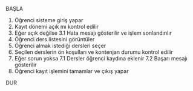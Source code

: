 BAŞLA

1. Öğrenci sisteme giriş yapar
2. Kayıt dönemi açık mı kontrol edilir
3. Eğer açık değilse
    3.1 Hata mesajı gösterilir ve işlem sonlandırılır
4. Öğrenci ders listesini görüntüler
5. Öğrenci almak istediği dersleri seçer
6. Seçilen derslerin ön koşulları ve kontenjan durumu kontrol edilir
7. Eğer sorun yoksa
    7.1 Dersler öğrenci kaydına eklenir
    7.2 Başarı mesajı gösterilir
8. Öğrenci kayıt işlemini tamamlar ve çıkış yapar

DUR
